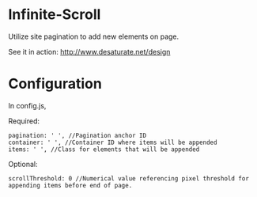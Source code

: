 # Infinite-Scroll
Utilize site pagination to add new elements on page.

See it in action: http://www.desaturate.net/design

# Configuration
In config.js,

Required:

    pagination: ' ', //Pagination anchor ID
    container: ' ', //Container ID where items will be appended
    items: ' ', //Class for elements that will be appended
    
Optional:

    scrollThreshold: 0 //Numerical value referencing pixel threshold for appending items before end of page.
